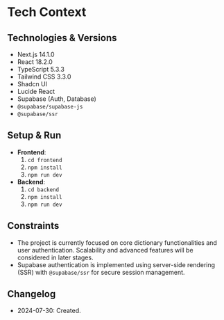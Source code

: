 # Tech Context
## Technologies & Versions
- Next.js 14.1.0
- React 18.2.0
- TypeScript 5.3.3
- Tailwind CSS 3.3.0
- Shadcn UI
- Lucide React
- Supabase (Auth, Database)
- `@supabase/supabase-js`
- `@supabase/ssr`

## Setup & Run
- **Frontend**:
  1. `cd frontend`
  2. `npm install`
  3. `npm run dev`
- **Backend**:
  1. `cd backend`
  2. `npm install`
  3. `npm run dev`

## Constraints
- The project is currently focused on core dictionary functionalities and user authentication. Scalability and advanced features will be considered in later stages.
- Supabase authentication is implemented using server-side rendering (SSR) with `@supabase/ssr` for secure session management.

## Changelog
- 2024-07-30: Created.
